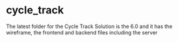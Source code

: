 # cycle_track

The latest folder for the Cycle Track Solution is the 6.0 and it has the wireframe, the frontend and backend files including the server
